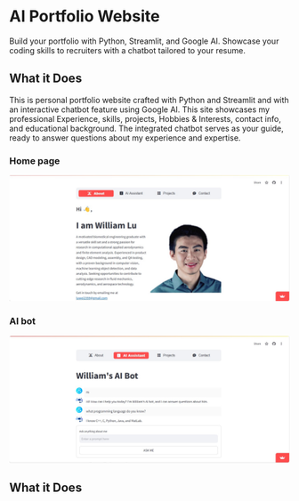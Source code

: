 # AI Portfolio Website
Build your portfolio with Python, Streamlit, and Google AI. Showcase your coding skills to recruiters with a chatbot tailored to your resume.

## What it Does
This is personal portfolio website crafted with Python and Streamlit and with an interactive chatbot feature using Google AI. This site showcases my professional Experience, skills, projects, Hobbies & Interests, contact info, and educational background. The integrated chatbot serves as your guide, ready to answer questions about my experience and expertise.

### Home page
![Home_page](./images/About.jpg)

### AI bot
![Ask AI](./images/Ask_AI.jpg)
## What it Does
